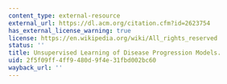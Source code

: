 ```yaml
---
content_type: external-resource
external_url: https://dl.acm.org/citation.cfm?id=2623754
has_external_license_warning: true
license: https://en.wikipedia.org/wiki/All_rights_reserved
status: ''
title: Unsupervised Learning of Disease Progression Models.
uid: 2f5f09ff-4ff9-480d-9f4e-31fbd002bc60
wayback_url: ''
---
```

